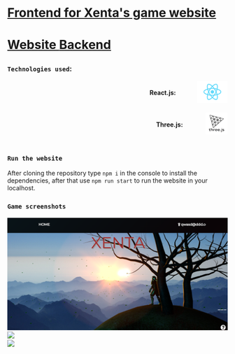 <h1 style="text-decoration: underline;">Frontend for Xenta's game website <h1>

<a href="https://xenta.netlify.app/" rel="noopener noreferrer" target="_blank"
style="justify-content= center; align-content: center; cursor: pointer;">
    Website
</a>
<a href="https://github.com/Rogerpeke97/APISpring" rel="noopener noreferrer" target="_blank"
style="justify-content= center; align-content: center; cursor: pointer;">
    Backend
</a>

### `Technologies used`:

<div style="display: flex; align-items: center; justify-content: right;">
        <h4 style="flex: 0.25; cursor: default">React.js:</h4>
        <a href="https://reactjs.org/" rel="noopener noreferrer" target="_blank"
        width= 70px height= 50px cursor= "pointer"">
            <img src="public/Reactjslogo.png" height= "50px" width= "70px">
        </a>
</div>

<br />


<div style="display: flex; align-items: center; justify-content: right;">
        <h4 style="flex: 0.25; cursor: default">Three.js:</h4>
        <a href="https://threejs.org/" rel="noopener noreferrer" target="_blank"
        height= "50px" width= "50px" cursor= "pointer"">
            <img src="public/threejslogo.png" height= "50px" width= "50px"></img>
        </a>
</div>

<br />

### `Run the website`
After cloning the repository type `npm i` in the console to install the dependencies, after that use `npm run start` to run the website in your localhost.

### `Game screenshots`
<img src="public/xenta_home.png">

</br>

<img src="public/gameGif.gif">

</br>

<img src="public/demo.gif">

